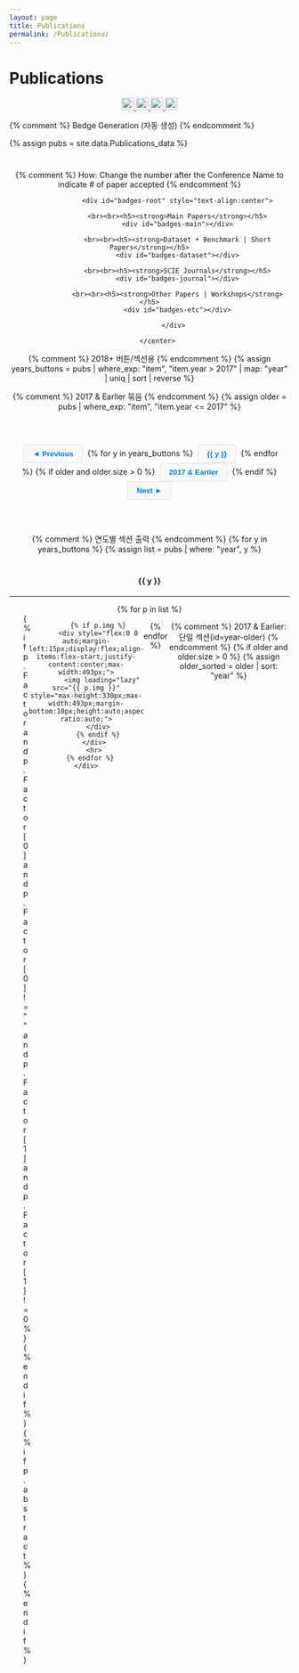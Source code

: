 ```yaml
---
layout: page
title: Publications
permalink: /Publications/
---
```

 <style>
                /* 표 기반 텍스트 블록을 컴팩트하게 */
        #publications-content table{
          border-collapse:collapse;
          width:100%;
          border: none;
        }
        #publications-content thead th{
          text-align:left;
          padding:0 0 4px 0;           /* 제목 아래 약간의 간격만 */
          line-height:1.2;
           border-bottom: none;
        }
        #publications-content tbody td{
          padding:0;                   /* tr/td 기본 패딩 제거 */
        }
        
        #publications-content small{
          font-size:0.92em;            /* small을 너무 작지 않게 */
        }

        .year-header {
            cursor: pointer;
            font-size: 20px;
            font-weight: bold;
            margin: 10px 0;
            color: #007BFF;
        }
        .year-header:hover {
            text-decoration: underline;
        }
        .publications {
            display: none;
            margin-left: 20px;
        }
        .year-section {
            display: none;
        }
        .year-section.active {
            display: block;
        }
        .pagination {
            text-align: center;
            margin: 40px 0;
            padding: 20px;
        }
        .pagination button {
            background-color: #f8f9fa;
            border: 1px solid #dee2e6;
            color: #007bff;
            padding: 8px 16px;
            margin: 0 4px;
            cursor: pointer;
            border-radius: 4px;
            font-weight: bold;
        }
        .pagination button:hover {
            background-color: #e9ecef;
        }
        .pagination button.active {
            background-color: #007bff;
            color: white;
            border-color: #007bff;
        }
        .pagination button:disabled {
            background-color: #e9ecef;
            color: #6c757d;
            cursor: not-allowed;
        }
    </style>

<h1 class="page-title">Publications</h1>
<center>
<a href="https://github.com/DASH-Lab/deepfakeResearch" target="_blank"> 
<img  loading="lazy" alt="deepfakes"     src="https://img.shields.io/badge/Deepfakes Research-Visit-brightgreen"      height="22">
</a>
	
<a href="https://github.com/DASH-Lab/anomaly_detection_research" target="_blank"> 
<img  loading="lazy" alt="anomaly"   src="https://img.shields.io/badge/Anomaly Detection-Visit-brightgreen"      height="22">
</a>

<a href="https://github.com/DASH-Lab/ML_privacy_research" target="_blank"> 
<img  loading="lazy" alt="privacyResearch"   src="https://img.shields.io/badge/ML Privacy Research-Visit-brightgreen"      height="22">
</a>

<a href="https://github.com/DASH-Lab/FaceRecogRecovery" target="_blank"> 
<img  loading="lazy" alt="FaceRecovery"   src="https://img.shields.io/badge/Face Recog Recovery-Visit-brightgreen"      height="22">
</a>	
	
	
</center>

{% comment %}
Bedge Generation (자동 생성)
{% endcomment %}

{% assign pubs = site.data.Publications_data %}
<script>
  // Jekyll 데이터 -> 클라이언트로 전달
  window.PUBS = {{ pubs | jsonify }};
</script>

<div style="margin-top:2vw;">
    <p style="font-family: times, serif; font-size:30pt; font-style:italic">
        <center>    
          {% comment %}
          How: Change the number after the Conference Name to indicate # of paper accepted
          {% endcomment %}
              

                  <div id="badges-root" style="text-align:center">

                  <br><br><h5><strong>Main Papers</strong></h5>
                  <div id="badges-main"></div>

                  <br><br><h5><strong>Dataset • Benchmark | Short Papers</strong></h5>
                  <div id="badges-dataset"></div>

                  <br><br><h5><strong>SCIE Journals</strong></h5>
                  <div id="badges-journal"></div>

                  <br><br><h5><strong>Other Papers | Workshops</strong></h5>
                  <div id="badges-etc"></div>

                </div>

        </center>
  </p>



{% comment %} 2018+ 버튼/섹션용 {% endcomment %}
{% assign years_buttons = pubs
  | where_exp: "item", "item.year > 2017"
  | map: "year" | uniq | sort | reverse %}

{% comment %} 2017 & Earlier 묶음 {% endcomment %}
{% assign older = pubs | where_exp: "item", "item.year <= 2017" %}

<div class="pagination">
  <button onclick="previousYear()" id="prevBtn">◄ Previous</button>
  {% for y in years_buttons %}
    <button onclick="showYear('{{ y }}')" class="year-btn{% if forloop.first %} active{% endif %}" data-year="{{ y }}">{{ y }}</button>
  {% endfor %}
  {% if older and older.size > 0 %}
    <button onclick="showYear('older')" class="year-btn" data-year="older">2017 & Earlier</button>
  {% endif %}
  <button onclick="nextYear()" id="nextBtn">Next ►</button>
</div>

<div id="publications-content">
  {% comment %} 연도별 섹션 출력 {% endcomment %}
  {% for y in years_buttons %}
    {% assign list = pubs | where: "year", y %}
    <div class="year-section{% if forloop.first %} active{% endif %}" id="year-{{ y }}">
      <h4 style="margin-top:40px"><b>{{ y }}</b></h4>
      <hr>
      {% for p in list %}
        <div style="display:flex;flex-direction:row;justify-content:space-between;align-items:flex-start;flex-wrap:nowrap;">
          <div style="margin-left:25px;margin-right:10px;flex:1;min-width:0;">
            <table>
              <thead>
                <tr>
                  <th style="text-align:left;">
                    <b>{{ p.title }}</b>
                  </th>
                </tr>
              </thead>
              <tbody>
                <tr>
                  <td>
                    <p style="margin:0;text-align:justify;"><small>
                      {% if p.authors %}{{ p.authors | join: ", " }}{% endif %}
                    </small></p>
                  </td>
                </tr>
                <tr>
                  <td>
                    <p style="margin:0;text-align:justify;"><small><b>
                      {% if p.links and p.links.conf %}<a href="{{ p.links.conf }}" target="_blank">{% endif %}
                      {{ p.venue_full }}
                      {% if p.venue %}({{ p.venue }}){% endif %}
                      {% if p.location %}, {{ p.location }}{% endif %}, {{ p.year }}
                      {% if p.links and p.links.conf %}</a>{% endif %}
                    </b></small></p>
                  </td>
                </tr>
                {% if p.Factor and p.Factor[0] and p.Factor[0] != "" and p.Factor[1] and p.Factor[1] != 0 %}
                <tr>
                  <td>
                    <p style="margin:0;text-align:justify;">
                      <small><b><span style="color:#1E90FF;">{{ p.Factor[0] }}{{ p.Factor[1] }}</span></b></small>
                    </p>
                  </td>
                </tr>
                {% endif %}
                {% if p.abstract %}
                <tr>
                  <td>
                    <p style="margin:0;text-align:justify;"><small>{{ p.abstract }}</small></p>
                  </td>
                </tr>
                {% endif %}
              </tbody>
            </table>
          </div>

          {% if p.img %}
          <div style="flex:0 0 auto;margin-left:15px;display:flex;align-items:flex-start;justify-content:center;max-width:493px;">
            <img loading="lazy" src="{{ p.img }}" style="max-height:330px;max-width:493px;margin-bottom:10px;height:auto;aspect-ratio:auto;">
          </div>
          {% endif %}
        </div>
        <hr>
      {% endfor %}
    </div>
  {% endfor %}

  {% comment %} 2017 & Earlier: 단일 섹션(id=year-older) {% endcomment %}
  {% if older and older.size > 0 %}
    {% assign older_sorted = older | sort: "year" %}
    <div class="year-section" id="year-older">
      <h4 style="margin-top:40px"><b>2017 & Earlier</b></h4>
      <hr>
      {% for p in older_sorted %}
        <div style="display:flex;flex-direction:row;justify-content:space-between;align-items:flex-start;flex-wrap:nowrap;">
          <div style="margin-left:25px;margin-right:10px;flex:1;min-width:0;">
            <table>
              <thead>
                <tr>
                  <th style="text-align:left;">
                    <b>{{ p.title }}</b>
                  </th>
                </tr>
              </thead>
              <tbody>
                <tr>
                  <td>
                    <p style="margin:0;text-align:justify;"><small>
                      {% if p.authors %}{{ p.authors | join: ", " }}{% endif %}
                    </small></p>
                  </td>
                </tr>
                <tr>
                  <td>
                    <p style="margin:0;text-align:justify;"><small><b>
                      {% if p.links and p.links.conf %}<a href="{{ p.links.conf }}" target="_blank">{% endif %}
                      {{ p.venue_full }}
                      {% if p.venue %}({{ p.venue }}){% endif %}
                      {% if p.location %}, {{ p.location }}{% endif %}, {{ p.year }}
                      {% if p.links and p.links.conf %}</a>{% endif %}
                    </b></small></p>
                  </td>
                </tr>
                {% if p.Factor and p.Factor[0] and p.Factor[0] != "" and p.Factor[1] and p.Factor[1] != 0 %}
                <tr>
                  <td>
                    <p style="margin:0;text-align:justify;">
                      <small><b><span style="color:#1E90FF;">{{ p.Factor[0] }}{{ p.Factor[1] }}</span></b></small>
                    </p>
                  </td>
                </tr>
                {% endif %}
                {% if p.abstract %}
                <tr>
                  <td>
                    <p style="margin:0;text-align:justify;"><small>{{ p.abstract }}</small></p>
                  </td>
                </tr>
                {% endif %}
              </tbody>
            </table>
          </div>

          {% if p.img %}
          <div style="flex:0 0 auto;margin-left:15px;display:flex;align-items:flex-start;justify-content:center;max-width:493px;">
            <img loading="lazy" src="{{ p.img }}" style="max-height:330px;max-width:493px;margin-bottom:10px;height:auto;aspect-ratio:auto;">
          </div>
          {% endif %}
        </div>
        <hr>
      {% endfor %}
    </div>
  {% endif %}
</div>

<script>
let currentYear = null;
let years = [];

// 1) DOM에서 연도 목록 자동 수집 (버튼 우선, 없으면 섹션에서)
function collectYears() {
  const btnYears = Array.from(document.querySelectorAll('.year-btn'))
    .map(b => b.dataset.year)
    .filter(Boolean);

  const sectionYears = Array.from(document.querySelectorAll('.year-section[id^="year-"]'))
    .map(sec => sec.id.replace('year-', ''))
    .filter(Boolean);

  const raw = btnYears.length ? btnYears : sectionYears;
  const uniq = Array.from(new Set(raw));

  // 숫자 연도 내림차순 정렬, 'older'는 맨 뒤
  uniq.sort((a, b) => {
    if (a === 'older') return 1;
    if (b === 'older') return -1;
    return Number(b) - Number(a);
  });

  years = uniq;
}

function showYear(year) {
  // 모든 연도 섹션 숨기기
  document.querySelectorAll('.year-section').forEach(section => {
    section.classList.remove('active');
  });
  // 해당 연도 섹션 보이기
  const selected = document.getElementById('year-' + year);
  if (selected) selected.classList.add('active');

  // 버튼 active 토글
  document.querySelectorAll('.year-btn').forEach(btn => btn.classList.remove('active'));
  const activeBtn = document.querySelector(`.year-btn[data-year="${year}"]`);
  if (activeBtn) activeBtn.classList.add('active');

  currentYear = year;
  updateNavigationButtons();

  // URL 해시에 반영(깊은 링크/뒤로가기 지원)
  if (location.hash !== '#' + year) {
    history.replaceState(null, '', '#' + year);
  }
}

function previousYear() {
  const i = years.indexOf(currentYear);
  if (i > 0) showYear(years[i - 1]);
}

function nextYear() {
  const i = years.indexOf(currentYear);
  if (i >= 0 && i < years.length - 1) showYear(years[i + 1]);
}

function updateNavigationButtons() {
  const i = years.indexOf(currentYear);
  const prevBtn = document.getElementById('prevBtn');
  const nextBtn = document.getElementById('nextBtn');
  if (prevBtn) prevBtn.disabled = i <= 0;
  if (nextBtn) nextBtn.disabled = i === -1 || i >= years.length - 1;
}

// 해시 변경 시에도 연도 전환(뒤로/앞으로 버튼 대응)
window.addEventListener('hashchange', () => {
  const y = (location.hash || '').replace('#','');
  if (y && years.includes(y)) showYear(y);
});

// 초기화
document.addEventListener('DOMContentLoaded', () => {
  collectYears();

  // 초기 표시 연도: URL 해시 > .year-btn 중 active 가진 것 > 첫 번째 연도
  const hashYear   = (location.hash || '').replace('#','');
  const activeBtn  = document.querySelector('.year-btn.active');
  const btnDefault = activeBtn ? activeBtn.dataset.year : null;
  const fallback   = years.length ? years[0] : null;

  const initial = hashYear || btnDefault || fallback;
  if (initial) showYear(initial);
});
//--------------------------

// =============================
// 트랙: Main / Dataset / SCIE Journals / Etc
// 규칙 요약
//  - Main, Dataset: Factor[0] != "" AND Number(Factor[1]) > 0 인 항목만 카운트, venue별 집계
//  - SCIE Journals, Etc: 조건 없이 집계, 트랙명 단일 배지로 표시
// =============================

// 색상
const COLORS = {
  main: "brightgreen",
  dataset: "purple",
  journal: "red",
  etc: "gray",
};

// 라벨
const TRACK_LABEL = {
  main: "Main",
  short: "Short",
  workshop: "Workshop",
  dataset: "Dataset",
  journal: "SCIE Journal",
  etc: "Etc.",
};

function inferTrack(p) {
  const tRaw = (p.track || "").trim();
  const t = tRaw.toLowerCase(); // "SCIE Journal" → "scie journal"
  const vf   = (p.venue_full || "").toLowerCase();
  const v    = (p.venue || "").toLowerCase();

  // 명시 track 우선
   // 1) 명확한 SCIE Journal 케이스
  if (t === "scie journal") return "journal";
  if (t === "main")     return "main";
  if (t === "dataset")  return "dataset";
  if (t === "short")    return "short";
  if (t === "workshop") return "workshop";
  if (t === "etc.")      return "etc";
 // 저널 트랙을 명시로 받는 경우 (예: "journal", "scie", "sci", "sciejournal")
  if (t === "journal" || t.includes("scie") || t === "sci" || t.replace(/\s+/g,"") === "sciejournal") return "journal";

  // 3) 휴리스틱
  if (p.is_journal === true) return "journal";
  if (/journal|transactions|letters/.test(vf) || /journal|transactions|letters/.test(v))
    return "journal";
  if (/dataset|benchmark/.test(vf)) return "dataset";

  return "etc";
}


// Factor 유효성: ["문자열", 숫자]이며 0 초과
function factorValid(p) {
  const F = p.Factor || p.factor || null;
  if (!Array.isArray(F) || F.length < 2) return false;
  const f0 = String(F[0] ?? "").trim();
  const f1 = Number(F[1]);
  return f0 !== "" && Number.isFinite(f1) && f1 > 0;
}

// venue 정규화
function venueLabel(p) {
  return (p.venue || p.venue_full || "Unknown").replace(/\s+/g, " ").trim();
}
function mergeCounts(...dicts) {
  const out = {};
  for (const d of dicts) {
    for (const [k, v] of Object.entries(d)) {
      out[k] = (out[k] || 0) + v;
    }
  }
  return out;
}

// 배지 HTML
function makeShield(label, count, color) {
  const encoded = encodeURIComponent(label);
  const url = `https://img.shields.io/badge/${encoded}-${count}-${color}?style=social`;
  return `<img loading="lazy" alt="${label}" src="${url}" height="20" style="margin-right:6px;">`;
}

// 카운트: 트랙별
// - main/dataset: venue별 dict
// - journal/etc: 단일 키(트랙표시 라벨)로 집계
function countForTrack(items, track) {
  const dict = {};
  for (const p of items || []) {
    const tr  = inferTrack(p);
    // ★ 트랙 필터 필수
    if (tr !== track) continue;

    if (track === "main" || track === "dataset" || track === "short") {
          // Factor 조건 필수(기존 규칙 유지)
          if (!factorValid(p)) continue;
          const key = venueLabel(p);          // venue 단위 집계
          dict[key] = (dict[key] || 0) + 1;
        } else {
          // journal / etc: 조건 없이 합산, 트랙명 단일 라벨
          const key = TRACK_LABEL[track];
          dict[key] = (dict[key] || 0) + 1;
        }
  }
  return dict;
}

// 정렬: count desc > 알파벳
function sortCounts(dict) {
  const arr = Object.entries(dict);
  if (arr.length <= 1) return arr;
  return arr.sort((a, b) => {
    if (b[1] === a[1]) return a[0].localeCompare(b[0]);
    return b[1] - a[1];
  });

}
function badgeListFor(track, suffix, color) {
  const dict = countForTrack(window.PUBS, track);
  return sortCounts(dict)
    .map(([label, n]) => makeShield(label + suffix, n, color))
    .join("&nbsp;");
}

function renderDatasetSection(mountId) {
  const el = document.getElementById(mountId);
  if (!el) return;

  const color = COLORS.dataset;

  // 1) 각 트랙 카운트
  const dictDataset = countForTrack(window.PUBS, "dataset");
  const dictShort   = countForTrack(window.PUBS, "short");

  // 2) 트랙별 정렬 후 라벨에 접미사 부여
  const entriesDataset = sortCounts(dictDataset).map(([label, n]) => [label + " Dataset", n]);
  const entriesShort   = sortCounts(dictShort).map(([label, n])   => [label + " Short",   n]);

  // 3) 병합 후 전역 정렬: count desc, tie-breaker α
  const merged = [...entriesDataset, ...entriesShort].sort((a, b) => {
    if (b[1] === a[1]) return a[0].localeCompare(b[0]);
    return b[1] - a[1];
  });

  // 4) 렌더
  const html = merged.map(([label, n]) => makeShield(label, n, color)).join("&nbsp;");
  el.innerHTML = html;
}

function renderBadges(track, mountId) {
  const el = document.getElementById(mountId);
  if (!el) return;

  const dict  = countForTrack(window.PUBS, track);
  const color = COLORS[track];

  let html = "";

  if (track === "main") {
    // 메인: venue별 배지
    html = sortCounts(dict)
      .map(([label, n]) => makeShield(label + " Main", n, color))
      .join("&nbsp;");

  } else if (track === "dataset") {
    // 참고: 실제 화면은 renderDatasetSection에서 처리하지만,
    // 혹시 호출되더라도 안전하게 동작하도록 기본 렌더 유지
    html = sortCounts(dict)
      .map(([label, n]) => makeShield(label + " Dataset", n, color))
      .join("&nbsp;");

  } else {
    // journal / etc: 단일 배지
    const total = Object.values(dict).reduce((s, v) => s + v, 0);
    html = total > 0 ? makeShield(TRACK_LABEL[track], total, color) : "";
  }

  el.innerHTML = html;
}

function renderDomesticWorkshopsBadges(mountId) {
  const el = document.getElementById(mountId);
  if (!el) return;

  // track 값: 'etc'와 'workshop'을 그대로 카운트
  const etcDict = countForTrack(window.PUBS, "etc");
  const wksDict = countForTrack(window.PUBS, "workshop");

  const etcTotal = Object.values(etcDict).reduce((s,v)=>s+v,0);
  const wksTotal = Object.values(wksDict).reduce((s,v)=>s+v,0);

  // 표시용 라벨을 JSON track 대신 고정 텍스트로
  const html = [
    makeShield("Other Papers", etcTotal, COLORS.etc),
    makeShield("Workshops",       wksTotal, COLORS.etc),
  ].join("&nbsp;");

  el.innerHTML = html;
}
document.addEventListener("DOMContentLoaded", () => {
  renderBadges("main", "badges-main");
  renderDatasetSection("badges-dataset");
  renderBadges("journal", "badges-journal");
  renderDomesticWorkshopsBadges("badges-etc");
});
</script>


